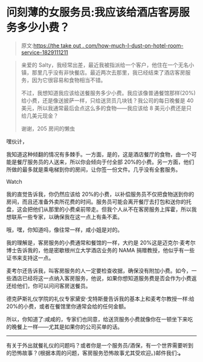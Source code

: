 # 问刻薄的女服务员:我应该给酒店客房服务多少小费？

> 原文:[https://the take out . com/how-much-I-dust-on-hotel-room-service-1829111211](https://thetakeout.com/how-much-should-i-tip-on-hotel-room-service-1829111211)

> 亲爱的 Salty，我经常出差，最近我被指派给一个客户，他住在一个无名小镇，那里几乎没有非快餐店。最近两次去那里，我已经结束了酒店客房服务，因为它很容易和食物相当不错。
> 
> 不过，我想知道我应该给送餐服务多少小费。我应该像普通餐馆那样(20%)给小费，还是像送披萨一样，只给送货员几块钱？我公司的每日晚餐是 40 美元，所以我通常最后会点这么多的食物——我应该给 8 美元小费还是只给几美元现金？
> 
> 谢谢，205 房间的懒虫

嘿伙计，

我知道这种倾翻的情况有多棘手。一方面，是的，这是酒店餐厅的食物，由一个可能是餐厅服务员的人送来，所以你会倾向于付全部 20%的小费。另一方面，他们所做的最多就是乘电梯到你的房间，让你签一份文件。几乎没有全套服务。

Watch

我的直觉告诉我，你仍然应该给 20%的小费，以补偿服务员不仅把食物送到你的房间，而且还准备外卖所花费的时间。服务员可能会离开餐厅去打包和送你的托盘，这会把他们从那里的小费桌前带走。但我个人从不在客房服务上挥霍，所以我想联系一些专家，以确保我在这一点上有条不紊。

哦，嘿，你知道吗，像往常一样，咸小姐是对的。

我的理解是，客房服务的小费通常和餐馆的一样，大约是 20%这是迈克尔·麦考尔博士告诉我的，他是密歇根州立大学酒店业务的 NAMA 捐赠教授，他似乎有一些证书来支持这一点。

麦考尔还告诉我，叫客房服务的人一定要检查收据，确保没有附加小费。如今，一些酒店已经将这一点纳入客房服务，他说，如果你想知道服务费是否会作为小费返还给他们，你可以问问客房送餐员。

德克萨斯礼仪学院的礼仪专家黛安·戈特斯曼告诉我的基本上和麦考尔教授一样:给 20%的小费，或者在餐馆里你通常会给的任何金额。

所以，你知道了:咸咸的，专家们也同意，给送货服务小费就像你在一顿坐下来吃的晚餐上一样——尤其是如果你的公司买单的话。

* * *

有关于外出就餐礼仪的问题吗？或者你是一个服务员/酒保，有一个世界需要听到的恐怖故事？(根据本周的问题，客房服务恐怖故事尤其受欢迎。)邮件我们:[](mailto:salty@thetakeout.com)**。**